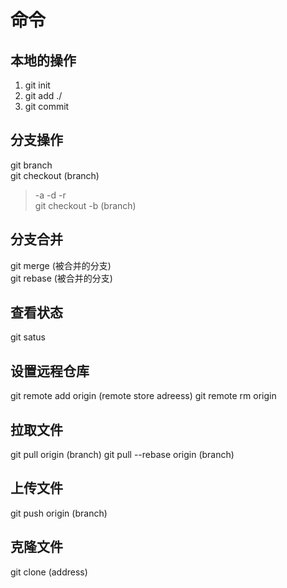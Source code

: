 # 命令

## 本地的操作
1. git init
2. git add ./
3. git commit

## 分支操作
git branch   
git checkout (branch)
> -a
> -d
> -r   
git checkout -b (branch)    

## 分支合并
git merge (被合并的分支)  
git rebase (被合并的分支)  

## 查看状态
git satus 

## 设置远程仓库
git remote add origin (remote store adreess)
git remote rm origin

## 拉取文件
git pull origin (branch)
git pull --rebase origin (branch)

## 上传文件
git push origin (branch)

## 克隆文件
git clone (address)
